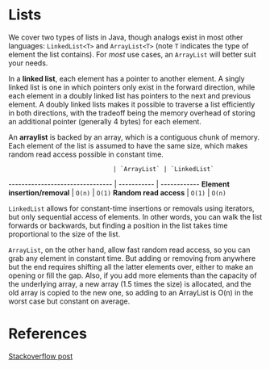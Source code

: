 # Lists

We cover two types of lists in Java, though analogs exist in most other languages: `LinkedList<T>` and `ArrayList<T>` (note `T` indicates the type of element the list contains). For _most_ use cases, an `ArrayList` will better suit your needs. 

In a **linked list**, each element has a pointer to another element. A singly linked list is one in which pointers only exist in the forward direction, while each element in a doubly linked list has pointers to the next and previous element. A doubly linked lists makes it possible to traverse a list efficiently in both directions, with the tradeoff being the memory overhead of storing an additional pointer (generally 4 bytes) for each element. 

An **arraylist** is backed by an array, which is a contiguous chunk of memory. Each element of the list is assumed to have the same size, which makes random read access possible in constant time. 

                                 | `ArrayList` | `LinkedList`
-------------------------------- | ----------- | ------------
**Element insertion/removal**    | `O(n)`      | `O(1)`
**Random read access**           | `O(1)`      | `O(n)`

`LinkedList` allows for constant-time insertions or removals using iterators, but only sequential access of elements. In other words, you can walk the list forwards or backwards, but finding a position in the list takes time proportional to the size of the list.


`ArrayList`, on the other hand, allow fast random read access, so you can grab any element in constant time. But adding or removing from anywhere but the end requires shifting all the latter elements over, either to make an opening or fill the gap. Also, if you add more elements than the capacity of the underlying array, a new array (1.5 times the size) is allocated, and the old array is copied to the new one, so adding to an ArrayList is O(n) in the worst case but constant on average.

# References 
[Stackoverflow post](http://stackoverflow.com/questions/322715/when-to-use-linkedlist-over-arraylist) 